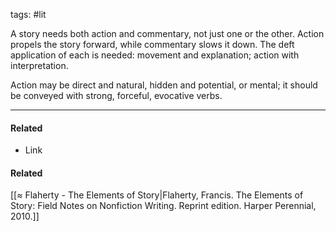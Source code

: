 tags: #lit 

A story needs both action and commentary, not just one or the other. Action propels the story forward, while commentary slows it down. The deft application of each is needed: movement and explanation; action with interpretation. 

Action may be direct and natural, hidden and potential, or mental; it should be conveyed with strong, forceful, evocative verbs. 

---
#### Related
- Link

#### Related
[[≈ Flaherty - The Elements of Story|Flaherty, Francis. The Elements of Story: Field Notes on Nonfiction Writing. Reprint edition. Harper Perennial, 2010.]]